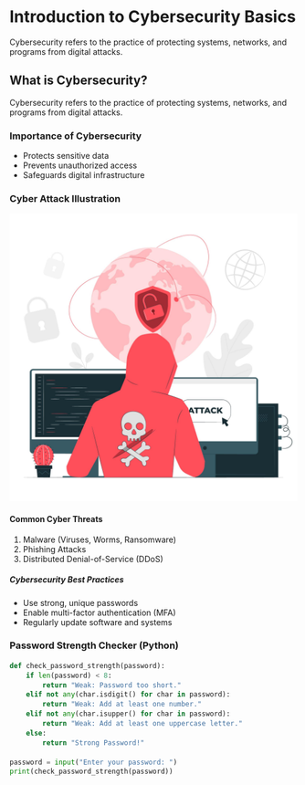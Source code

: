 # Introduction to Cybersecurity Basics
Cybersecurity refers to the practice of protecting systems, networks, and programs from digital attacks.
## What is Cybersecurity?
Cybersecurity refers to the practice of protecting systems, networks, and programs from digital attacks.
### Importance of Cybersecurity
- Protects sensitive data  
- Prevents unauthorized access  
- Safeguards digital infrastructure
### Cyber Attack Illustration

![Cyber Attack - A conceptual illustration depicting a digital cyber attack](https://github.com/fidhathasnin/skills-communicate-using-markdown/blob/main/3845387.jpg?raw=true)




#### Common Cyber Threats
1. Malware (Viruses, Worms, Ransomware)  
2. Phishing Attacks  
3. Distributed Denial-of-Service (DDoS)  

##### Cybersecurity Best Practices
- Use strong, unique passwords  
- Enable multi-factor authentication (MFA)  
- Regularly update software and systems


### Password Strength Checker (Python)

```python
def check_password_strength(password):
    if len(password) < 8:
        return "Weak: Password too short."
    elif not any(char.isdigit() for char in password):
        return "Weak: Add at least one number."
    elif not any(char.isupper() for char in password):
        return "Weak: Add at least one uppercase letter."
    else:
        return "Strong Password!"

password = input("Enter your password: ")
print(check_password_strength(password))

